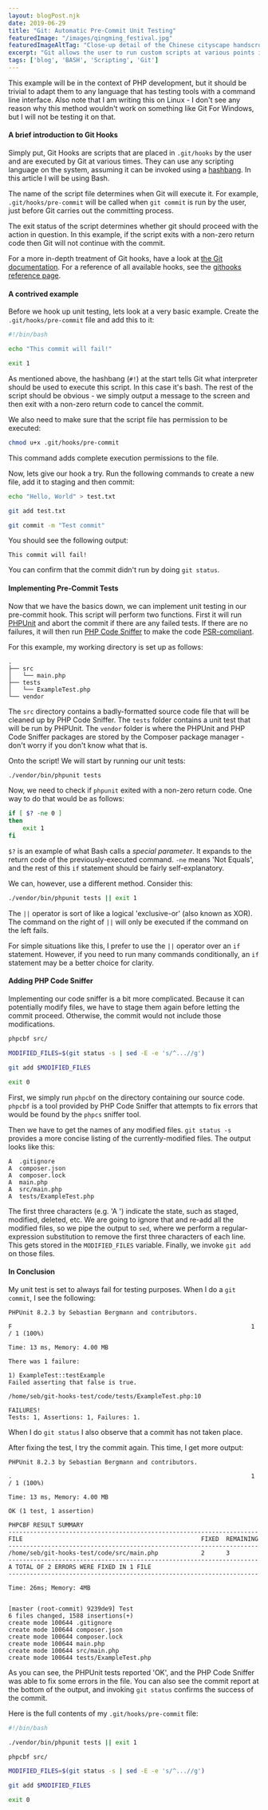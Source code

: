 ```yaml
---
layout: blogPost.njk
date: 2019-06-29
title: "Git: Automatic Pre-Commit Unit Testing"
featuredImage: "/images/qingming_festival.jpg"
featuredImageAltTag: "Close-up detail of the Chinese cityscape handscroll Along the River During Qingming Festival."
excerpt: "Git allows the user to run custom scripts at various points in it's workflow. This is done through hooks. Here we will use hooks to ensure that unit tests are passing before allowing a commit."
tags: ['blog', 'BASH', 'Scripting', 'Git']
---
```


This example will be in the context of PHP development, but it should be
trivial to adapt them to any language that has testing tools with a command
line interface. Also note that I am writing this on Linux - I don't see any
reason why this method wouldn't work on something like Git For Windows, but
I will not be testing it on that.

#### A brief introduction to Git Hooks

Simply put, Git Hooks are scripts that are placed in `.git/hooks` by the user
and are executed by Git at various times. They can use any scripting language
on the system, assuming it can be invoked using a [hashbang](https://en.wikipedia.org/wiki/Hashbang). In this
article I will be using Bash.

The name of the script file determines when Git will execute it. For example,
`.git/hooks/pre-commit` will be called when `git commit` is run by the user, just
before Git carries out the committing process.

The exit status of the script determines whether git should proceed with the
action in question. In this example, if the script exits with a non-zero return
code then Git will not continue with the commit.

For a more in-depth treatment of Git hooks, have a look at [the Git documentation](https://git-scm.com/book/en/v2/Customizing-Git-Git-Hooks). For a
reference of all available hooks, see the [githooks reference page](https://git-scm.com/docs/githooks).

#### A contrived example

Before we hook up unit testing, lets look at a very basic example. Create the
`.git/hooks/pre-commit` file and add this to it:

```bash
#!/bin/bash

echo "This commit will fail!"

exit 1
```

As mentioned above, the hashbang (`#!`) at the start tells Git what interpreter
should be used to execute this script. In this case it's bash. The rest of the
script should be obvious - we simply output a message to the screen and then
exit with a non-zero return code to cancel the commit.

We also need to make sure that the script file has permission to be executed:

```bash
chmod u+x .git/hooks/pre-commit
```

This command adds complete execution permissions to the file.

Now, lets give our hook a try. Run the following commands to create a new file, add it to
staging and then commit:

```bash
echo "Hello, World" > test.txt

git add test.txt

git commit -m "Test commit"
```

You should see the following output:

```
This commit will fail!
```

You can confirm that the commit didn't run by doing `git status`.

#### Implementing Pre-Commit Tests

Now that we have the basics down, we can implement unit testing in our
pre-commit hook. This script will perform two functions. First it will run
[PHPUnit](https://phpunit.de/) and abort the commit if there are any failed tests. If there are
no failures, it will then run [PHP Code Sniffer](https://github.com/squizlabs/PHP_CodeSniffer) to make the code
[PSR-compliant](https://www.php-fig.org/psr/psr-2/).

For this example, my working directory is set up as follows:

```
.
├── src
│   └── main.php
├── tests
│   └── ExampleTest.php
└── vendor
```

The `src` directory contains a badly-formatted source code file that will be
cleaned up by PHP Code Sniffer. The `tests` folder contains a unit test that
will be run by PHPUnit. The `vendor` folder is where the PHPUnit and PHP Code
Sniffer packages are stored by the Composer package manager - don't worry if
you don't know what that is.

Onto the script! We will start by running our unit tests:

```bash
./vendor/bin/phpunit tests
```

Now, we need to check if `phpunit` exited with a non-zero return code. One way
to do that would be as follows:

```bash
if [ $? -ne 0 ]
then
    exit 1
fi
```

`$?` is an example of what Bash calls a *special parameter*. It expands to the
return code of the previously-executed command. `-ne` means 'Not Equals', and
the rest of this `if` statement should be fairly self-explanatory.

We can, however, use a different method. Consider this:

```bash
./vendor/bin/phpunit tests || exit 1
```

The `||` operator is sort of like a logical 'exclusive-or' (also known as XOR).
The command on the right of `||` will only be executed if the command on the
left fails.

For simple situations like this, I prefer to use the `||` operator over an `if`
statement. However, if you need to run many commands conditionally, an `if`
statement may be a better choice for clarity.

#### Adding PHP Code Sniffer

Implementing our code sniffer is a bit more complicated. Because it can
potentially modify files, we have to stage them again before letting the commit
proceed. Otherwise, the commit would not include those modifications.

```bash
phpcbf src/

MODIFIED_FILES=$(git status -s | sed -E -e 's/^...//g')

git add $MODIFIED_FILES

exit 0
```

First, we simply run `phpcbf` on the directory containing our source code.
`phpcbf` is a tool provided by PHP Code Sniffer that attempts to fix errors
that would be found by the `phpcs` sniffer tool.

Then we have to get the names of any modified files. `git status -s` provides
a more concise listing of the currently-modified files. The output looks like
this:

```
A  .gitignore
A  composer.json
A  composer.lock
A  main.php
A  src/main.php
A  tests/ExampleTest.php
```

The first three characters (e.g. 'A  ') indicate the state, such as staged,
modified, deleted, etc. We are going to ignore that and re-add all the modified
files, so we pipe the output to `sed`, where we perform a regular-expression
substitution to remove the first three characters of each line. This gets
stored in the `MODIFIED_FILES` variable. Finally, we invoke `git add` on those
files.

#### In Conclusion

My unit test is set to always fail for testing purposes. When I do a
`git commit`, I see the following:

```
PHPUnit 8.2.3 by Sebastian Bergmann and contributors.

F                                                                   1 / 1 (100%)

Time: 13 ms, Memory: 4.00 MB

There was 1 failure:

1) ExampleTest::testExample
Failed asserting that false is true.

/home/seb/git-hooks-test/code/tests/ExampleTest.php:10

FAILURES!
Tests: 1, Assertions: 1, Failures: 1.
```

When I do `git status` I also observe that a commit has not taken place.

After fixing the test, I try the commit again. This time, I get more output:

```
PHPUnit 8.2.3 by Sebastian Bergmann and contributors.

.                                                                   1 / 1 (100%)

Time: 13 ms, Memory: 4.00 MB

OK (1 test, 1 assertion)

PHPCBF RESULT SUMMARY
----------------------------------------------------------------------
FILE                                                  FIXED  REMAINING
----------------------------------------------------------------------
/home/seb/git-hooks-test/code/src/main.php            2      3
----------------------------------------------------------------------
A TOTAL OF 2 ERRORS WERE FIXED IN 1 FILE
----------------------------------------------------------------------

Time: 26ms; Memory: 4MB


[master (root-commit) 9239de9] Test
6 files changed, 1588 insertions(+)
create mode 100644 .gitignore
create mode 100644 composer.json
create mode 100644 composer.lock
create mode 100644 main.php
create mode 100644 src/main.php
create mode 100644 tests/ExampleTest.php
```

As you can see, the PHPUnit tests reported 'OK', and the PHP Code Sniffer was
able to fix some errors in the file. You can also see the commit report at the
bottom of the output, and invoking `git status` confirms the success of the
commit.

Here is the full contents of my `.git/hooks/pre-commit` file:

```bash
#!/bin/bash

./vendor/bin/phpunit tests || exit 1

phpcbf src/

MODIFIED_FILES=$(git status -s | sed -E -e 's/^...//g')

git add $MODIFIED_FILES

exit 0
```
